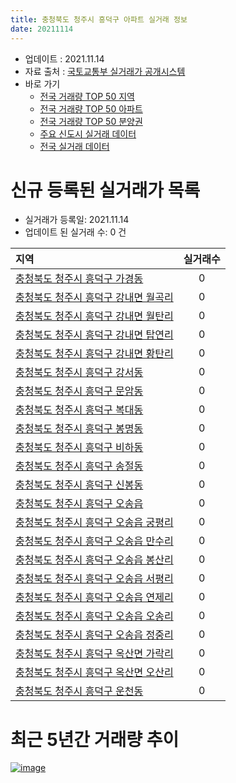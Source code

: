 ```yaml
---
title: 충청북도 청주시 흥덕구 아파트 실거래 정보
date: 20211114
---
```


* 업데이트 : 2021.11.14
* 자료 출처 : [국토교통부 실거래가 공개시스템](http://rt.molit.go.kr)
* 바로 가기
    * [전국 거래량 TOP 50 지역](https://apt-info.github.io/apt-trade-info/tr)
    * [전국 거래량 TOP 50 아파트](https://apt-info.github.io/apt-trade-info/ta)
    * [전국 거래량 TOP 50 분양권](https://apt-info.github.io/apt-trade-info/tb)
    * [주요 신도시 실거래 데이터](https://apt-info.github.io/apt-trade-info/newtown)
    * [전국 실거래 데이터](https://apt-info.github.io/apt-trade-info/all)



<script async src="https://pagead2.googlesyndication.com/pagead/js/adsbygoogle.js"></script>
<!-- 기본광고 -->
<ins class="adsbygoogle"
     style="display:block"
     data-ad-client="ca-pub-1142216861245946"
     data-ad-slot="4805727019"
     data-ad-format="auto"
     data-full-width-responsive="true"></ins>
<script>
     (adsbygoogle = window.adsbygoogle || []).push({});
</script>


# 신규 등록된 실거래가 목록

* 실거래가 등록일: 2021.11.14
* 업데이트 된 실거래 수: 0 건


|지역|실거래수|
|:---|:---:|
|[충청북도 청주시 흥덕구 가경동](https://apt-info.github.io/apt-trade-info/r1514)|0|
|[충청북도 청주시 흥덕구 강내면 월곡리](https://apt-info.github.io/apt-trade-info/r1525)|0|
|[충청북도 청주시 흥덕구 강내면 월탄리](https://apt-info.github.io/apt-trade-info/r1523)|0|
|[충청북도 청주시 흥덕구 강내면 탑연리](https://apt-info.github.io/apt-trade-info/r1524)|0|
|[충청북도 청주시 흥덕구 강내면 황탄리](https://apt-info.github.io/apt-trade-info/r1522)|0|
|[충청북도 청주시 흥덕구 강서동](https://apt-info.github.io/apt-trade-info/r1517)|0|
|[충청북도 청주시 흥덕구 문암동](https://apt-info.github.io/apt-trade-info/r3698)|0|
|[충청북도 청주시 흥덕구 복대동](https://apt-info.github.io/apt-trade-info/r1515)|0|
|[충청북도 청주시 흥덕구 봉명동](https://apt-info.github.io/apt-trade-info/r1516)|0|
|[충청북도 청주시 흥덕구 비하동](https://apt-info.github.io/apt-trade-info/r1518)|0|
|[충청북도 청주시 흥덕구 송절동](https://apt-info.github.io/apt-trade-info/r3513)|0|
|[충청북도 청주시 흥덕구 신봉동](https://apt-info.github.io/apt-trade-info/r1513)|0|
|[충청북도 청주시 흥덕구 오송읍](https://apt-info.github.io/apt-trade-info/r3660)|0|
|[충청북도 청주시 흥덕구 오송읍 궁평리](https://apt-info.github.io/apt-trade-info/r1527)|0|
|[충청북도 청주시 흥덕구 오송읍 만수리](https://apt-info.github.io/apt-trade-info/r3088)|0|
|[충청북도 청주시 흥덕구 오송읍 봉산리](https://apt-info.github.io/apt-trade-info/r1521)|0|
|[충청북도 청주시 흥덕구 오송읍 서평리](https://apt-info.github.io/apt-trade-info/r1520)|0|
|[충청북도 청주시 흥덕구 오송읍 연제리](https://apt-info.github.io/apt-trade-info/r3131)|0|
|[충청북도 청주시 흥덕구 오송읍 오송리](https://apt-info.github.io/apt-trade-info/r1519)|0|
|[충청북도 청주시 흥덕구 오송읍 정중리](https://apt-info.github.io/apt-trade-info/r1529)|0|
|[충청북도 청주시 흥덕구 옥산면 가락리](https://apt-info.github.io/apt-trade-info/r1528)|0|
|[충청북도 청주시 흥덕구 옥산면 오산리](https://apt-info.github.io/apt-trade-info/r1526)|0|
|[충청북도 청주시 흥덕구 운천동](https://apt-info.github.io/apt-trade-info/r1512)|0|



<script async src="https://pagead2.googlesyndication.com/pagead/js/adsbygoogle.js"></script>
<!-- 기본광고 -->
<ins class="adsbygoogle"
     style="display:block"
     data-ad-client="ca-pub-1142216861245946"
     data-ad-slot="4805727019"
     data-ad-format="auto"
     data-full-width-responsive="true"></ins>
<script>
     (adsbygoogle = window.adsbygoogle || []).push({});
</script>


# 최근 5년간 거래량 추이


<div style="width:100%;">
    <canvas id="deal_progress" height="200"></canvas>
</div>

<script>
new Chart(document.getElementById("deal_progress"), {
    type: 'line',
    data: {
        labels: ['16.01','16.02','16.03','16.04','16.05','16.06','16.07','16.08','16.09','16.10','16.11','16.12','17.01','17.02','17.03','17.04','17.05','17.06','17.07','17.08','17.09','17.10','17.11','17.12','18.01','18.02','18.03','18.04','18.05','18.06','18.07','18.08','18.09','18.10','18.11','18.12','19.01','19.02','19.03','19.04','19.05','19.06','19.07','19.08','19.09','19.10','19.11','19.12','20.01','20.02','20.03','20.04','20.05','20.06','20.07','20.08','20.09','20.10','20.11','20.12','21.01','21.02','21.03','21.04','21.05','21.06','21.07','21.08','21.09','21.10','21.11'],
        datasets: [{
            label: '매매/분양권',
            data: [209,232,287,229,275,272,231,271,280,331,277,402,413,258,327,340,333,347,300,313,297,289,281,311,414,373,376,289,301,271,239,261,371,404,268,295,256,253,331,337,325,375,379,488,502,711,848,799,546,653,495,579,1288,791,328,274,372,429,928,693,579,561,565,511,528,427,457,504,413,420,55],
            borderColor: "rgba(66, 133, 243, 1)",
            backgroundColor: "rgba(66, 133, 243, 0.05)",
            borderWidth: 1,
            pointRadius: 0,
            fill: false,
            lineTension: 0
        },{
            label: '전/월세',
            data: [250,237,223,182,187,173,168,161,172,240,238,257,324,369,250,249,222,244,271,231,203,190,210,231,288,258,281,206,203,204,208,261,240,253,254,299,379,332,312,258,251,234,265,315,270,375,366,424,442,543,312,368,363,390,296,274,249,295,328,339,376,363,370,378,418,388,410,397,328,355,64],
            borderColor: "rgba(255, 90, 0, 1)",
            backgroundColor: "rgba(255, 90, 0, 0.05)",
            borderWidth: 1,
            pointRadius: 0,
            fill: false,
            lineTension: 0
        },{
            label: '합계',
            data: [459,469,510,411,462,445,399,432,452,571,515,659,737,627,577,589,555,591,571,544,500,479,491,542,702,631,657,495,504,475,447,522,611,657,522,594,635,585,643,595,576,609,644,803,772,1086,1214,1223,988,1196,807,947,1651,1181,624,548,621,724,1256,1032,955,924,935,889,946,815,867,901,741,775,119],
            borderColor: "rgba(0, 0, 0, 1)",
            backgroundColor: "rgba(0, 0, 0, 0.03)",
            borderWidth: 0.1,
            pointRadius: 0,
            fill: true,
            lineTension: 0
        }
        ]
    },
    options: {
        responsive: true,
        title: {
            display: false
        },
        tooltips: {
            mode: 'index',
            intersect: false
        },
        hover: {
            mode: 'nearest',
            intersect: true
        },
        scales: {
            xAxes: [{
                display: true,
                scaleLabel: {
                    display: true,
                    labelString: '년/월'
                }
            }],
            yAxes: [{
                display: true,
                ticks: {
                    suggestedMin: 0,
                },
                scaleLabel: {
                    display: true,
                    labelString: '실거래 수'
                }
            }]
        }
    }
});

</script>


[![image](https://apt-info.github.io/images/2020-01-03-apt-trade-info/1024x500.png)](https://play.google.com/store/apps/details?id=com.aptinfo.apttradeinfo)

